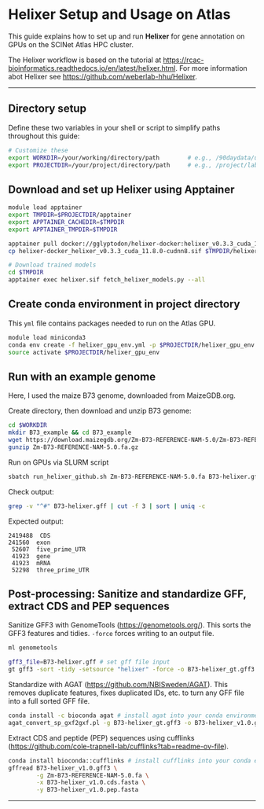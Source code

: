 # Helixer Setup and Usage on Atlas

This guide explains how to set up and run **Helixer** for gene annotation on GPUs on the SCINet Atlas HPC cluster. 

The Helixer workflow is based on the tutorial at https://rcac-bioinformatics.readthedocs.io/en/latest/helixer.html. For more information abot Helixer see https://github.com/weberlab-hhu/Helixer.

---

## Directory setup
Define these two variables in your shell or script to simplify paths throughout this guide:
```bash
# Customize these
export WORKDIR=/your/working/directory/path        # e.g., /90daydata/user/helixer_runs
export PROJECTDIR=/your/project/directory/path     # e.g., /project/labname/user
```

## Download and set up Helixer using Apptainer
```bash
module load apptainer
export TMPDIR=$PROJECTDIR/apptainer
export APPTAINER_CACHEDIR=$TMPDIR
export APPTAINER_TMPDIR=$TMPDIR

apptainer pull docker://gglyptodon/helixer-docker:helixer_v0.3.3_cuda_11.8.0-cudnn8
cp helixer-docker_helixer_v0.3.3_cuda_11.8.0-cudnn8.sif $TMPDIR/helixer.sif

# Download trained models
cd $TMPDIR
apptainer exec helixer.sif fetch_helixer_models.py --all
```

## Create conda environment in project directory
This `yml` file contains packages needed to run on the Atlas GPU.
```bash
module load miniconda3
conda env create -f helixer_gpu_env.yml -p $PROJECTDIR/helixer_gpu_env
source activate $PROJECTDIR/helixer_gpu_env
```

## Run with an example genome
Here, I used the maize B73 genome, downloaded from MaizeGDB.org.

Create directory, then download and unzip B73 genome:
```bash
cd $WORKDIR
mkdir B73_example && cd B73_example
wget https://download.maizegdb.org/Zm-B73-REFERENCE-NAM-5.0/Zm-B73-REFERENCE-NAM-5.0.fa.gz
gunzip Zm-B73-REFERENCE-NAM-5.0.fa.gz
```
Run on GPUs via SLURM script
```bash
sbatch run_helixer_github.sh Zm-B73-REFERENCE-NAM-5.0.fa B73-helixer.gff "Zea mays subsp. mays" # provide input and output file names as well as species name
```
Check output:
```bash
grep -v "^#" B73-helixer.gff | cut -f 3 | sort | uniq -c
```

Expected output:
```
2419488  CDS
241560  exon
 52607  five_prime_UTR
 41923  gene
 41923  mRNA
 52298  three_prime_UTR
```

## Post-processing: Sanitize and standardize GFF, extract CDS and PEP sequences
Sanitize GFF3 with GenomeTools (https://genometools.org/). This sorts the GFF3 features and tidies. `-force` forces writing to an output file.
```bash
ml genometools

gff3_file=B73-helixer.gff # set gff file input
gt gff3 -sort -tidy -setsource "helixer" -force -o B73-helixer_gt.gff3 $gff3_file
```
Standardize with AGAT (https://github.com/NBISweden/AGAT). This removes duplicate features, fixes duplicated IDs, etc. to turn any GFF file into a full sorted GFF file.
```bash
conda install -c bioconda agat # install agat into your conda environment
agat_convert_sp_gxf2gxf.pl -g B73-helixer_gt.gff3 -o B73-helixer_v1.0.gff3
```
Extract CDS and peptide (PEP) sequences using cufflinks (https://github.com/cole-trapnell-lab/cufflinks?tab=readme-ov-file).
```bash
conda install bioconda::cufflinks # install cufflinks into your conda environment
gffread B73-helixer_v1.0.gff3 \
        -g Zm-B73-REFERENCE-NAM-5.0.fa \
        -x B73-helixer_v1.0.cds.fasta \
        -y B73-helixer_v1.0.pep.fasta
```
---

